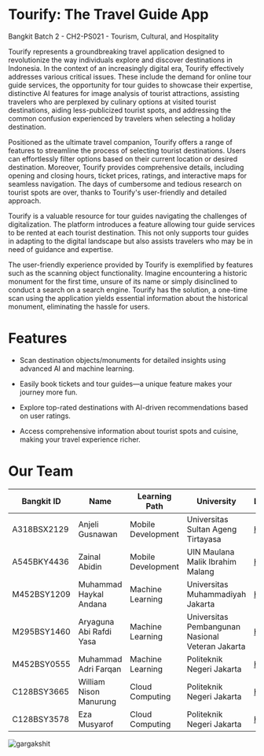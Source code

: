 # Tourify: The Travel Guide App

Bangkit Batch 2 - CH2-PS021 - Tourism, Cultural, and Hospitality

Tourify represents a groundbreaking travel application designed to revolutionize the way individuals explore and discover destinations in Indonesia. In the context of an increasingly digital era, Tourify effectively addresses various critical issues. These include the demand for online tour guide services, the opportunity for tour guides to showcase their expertise, distinctive AI features for image analysis of tourist attractions, assisting travelers who are perplexed by culinary options at visited tourist destinations, aiding less-publicized tourist spots, and addressing the common confusion experienced by travelers when selecting a holiday destination.

Positioned as the ultimate travel companion, Tourify offers a range of features to streamline the process of selecting tourist destinations. Users can effortlessly filter options based on their current location or desired destination. Moreover, Tourify provides comprehensive details, including opening and closing hours, ticket prices, ratings, and interactive maps for seamless navigation. The days of cumbersome and tedious research on tourist spots are over, thanks to Tourify's user-friendly and detailed approach.

Tourify is a valuable resource for tour guides navigating the challenges of digitalization. The platform introduces a feature allowing tour guide services to be rented at each tourist destination. This not only supports tour guides in adapting to the digital landscape but also assists travelers who may be in need of guidance and expertise.

The user-friendly experience provided by Tourify is exemplified by features such as the scanning object functionality. Imagine encountering a historic monument for the first time, unsure of its name or simply disinclined to conduct a search on a search engine. Tourify has the solution, a one-time scan using the application yields essential information about the historical monument, eliminating the hassle for users.

# Features

- Scan destination objects/monuments for detailed insights using advanced AI and machine learning.

- Easily book tickets and tour guides—a unique feature makes your journey more fun.

- Explore top-rated destinations with AI-driven recommendations based on user ratings.

- Access comprehensive information about tourist spots and cuisine, making your travel experience richer.

# Our Team

| Bangkit ID | Name | Learning Path | University | Linkedin |
| ----- | ----- | ----- | ----- | ----- |
|A318BSX2129|Anjeli Gusnawan|Mobile Development|Universitas Sultan Ageng Tirtayasa|[Here](https://www.linkedin.com/in/anjeligusnawan/)|
|A545BKY4436|Zainal Abidin|Mobile Development|UIN Maulana Malik Ibrahim Malang|[Here](https://www.linkedin.com/in/zainalabidin1453/)|
|M452BSY1209|Muhammad Haykal Andana|Machine Learning|Universitas Muhammadiyah Jakarta|[Here](https://www.linkedin.com/in/muhammad-haykal-andana-807535281?utm_source=share&utm_campaign=share_via&utm_content=profile&utm_medium=android_app)|
|M295BSY1460|Aryaguna Abi Rafdi Yasa|Machine Learning|Universitas Pembangunan Nasional Veteran Jakarta|[Here](https://www.linkedin.com/in/aryaguna-abi-rafdi-yasa-646ab221a?utm_source=share&utm_campaign=share_via&utm_content=profile&utm_medium=android_app)|
|M452BSY0555|Muhammad Adri Farqan|Machine Learning| Politeknik Negeri Jakarta|[Here](https://www.linkedin.com/in/muhammad-adri-farqan-b83097274?utm_source=share&utm_campaign=share_via&utm_content=profile&utm_medium=android_app)|
|C128BSY3665|William Nison Manurung|Cloud Computing|Politeknik Negeri Jakarta|[Here](https://www.linkedin.com/in/williamnisonm?utm_source=share&utm_campaign=share_via&utm_content=profile&utm_medium=android_app))|
|C128BSY3578|Eza Musyarof|Cloud Computing|Politeknik Negeri Jakarta|[Here](https://www.linkedin.com/in/ezamusyarof?utm_source=share&utm_campaign=share_via&utm_content=profile&utm_medium=android_app)|

<p align="left">
  <img
    src="https://komarev.com/ghpvc/?username=Tourify-Capstone"
    alt="gargakshit"
  />
</p>
